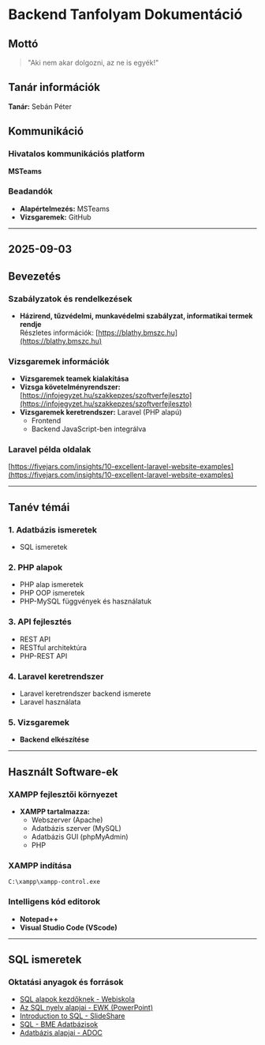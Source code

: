# Backend Tanfolyam Dokumentáció

## Mottó
> "Aki nem akar dolgozni, az ne is egyék!"

## Tanár információk
**Tanár:** Sebán Péter

## Kommunikáció

### Hivatalos kommunikációs platform
**MSTeams**

### Beadandók
- **Alapértelmezés:** MSTeams
- **Vizsgaremek:** GitHub

---

## 2025-09-03

## Bevezetés

### Szabályzatok és rendelkezések
- **Házirend, tűzvédelmi, munkavédelmi szabályzat, informatikai termek rendje**  
  Részletes információk: [https://blathy.bmszc.hu](https://blathy.bmszc.hu)

### Vizsgaremek információk
- **Vizsgaremek teamek kialakítása**
- **Vizsga követelményrendszer:** [https://infojegyzet.hu/szakkepzes/szoftverfejleszto](https://infojegyzet.hu/szakkepzes/szoftverfejleszto)
- **Vizsgaremek keretrendszer:** Laravel (PHP alapú)
  - Frontend
  - Backend JavaScript-ben integrálva

### Laravel példa oldalak
[https://fivejars.com/insights/10-excellent-laravel-website-examples](https://fivejars.com/insights/10-excellent-laravel-website-examples)

---

## Tanév témái

### 1. Adatbázis ismeretek
- SQL ismeretek

### 2. PHP alapok
- PHP alap ismeretek
- PHP OOP ismeretek
- PHP-MySQL függvények és használatuk

### 3. API fejlesztés
- REST API
- RESTful architektúra
- PHP-REST API

### 4. Laravel keretrendszer
- Laravel keretrendszer backend ismerete
- Laravel használata

### 5. Vizsgaremek
- **Backend elkészítése**

---

## Használt Software-ek

### XAMPP fejlesztői környezet
- **XAMPP tartalmazza:**
  - Webszerver (Apache)
  - Adatbázis szerver (MySQL)
  - Adatbázis GUI (phpMyAdmin)
  - PHP

### XAMPP indítása
```
C:\xampp\xampp-control.exe
```

### Intelligens kód editorok
- **Notepad++**
- **Visual Studio Code (VScode)**

---

## SQL ismeretek

### Oktatási anyagok és források
- [SQL alapok kezdőknek - Webiskola](https://webiskola.hu/sql-alapok-kezdoknek/)
- [Az SQL nyelv alapjai - EWK (PowerPoint)](https://ewk.hu/_userfiles_/baross/Az%20SQL%20nyelv%20alapjai.pptx)
- [Introduction to SQL - SlideShare](https://www.slideshare.net/slideshow/introduction-to-sql-70208645/70208645)
- [SQL - BME Adatbázisok](https://www.agt.bme.hu/szakm/adatb/db5.htm)
- [Adatbázis alapjai - ADOC](https://adoc.pub/adatbazis-alapjai-keszitette-siki-zoltan.html)
